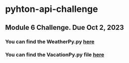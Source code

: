 # pyhton-api-challenge
 ## Module 6 Challenge. Due Oct 2, 2023

 
 ### You can find the WeatherPy.py [here]("https://github.com/salvarenga25/pyhton-api-challenge/blob/main/starter_code/WeatherPy.ipynb")
 ### You can find the VacationPy.py file [here]("https://github.com/salvarenga25/pyhton-api-challenge/blob/main/starter_code/VacationPy.ipynb")
 
